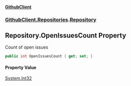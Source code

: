 #### [GithubClient](index 'index')
### [GithubClient.Repositories](GithubClient.Repositories 'GithubClient.Repositories').[Repository](GithubClient.Repositories.Repository 'GithubClient.Repositories.Repository')

## Repository.OpenIssuesCount Property

Count of open issues

```csharp
public int OpenIssuesCount { get; set; }
```

#### Property Value
[System.Int32](https://docs.microsoft.com/en-us/dotnet/api/System.Int32 'System.Int32')